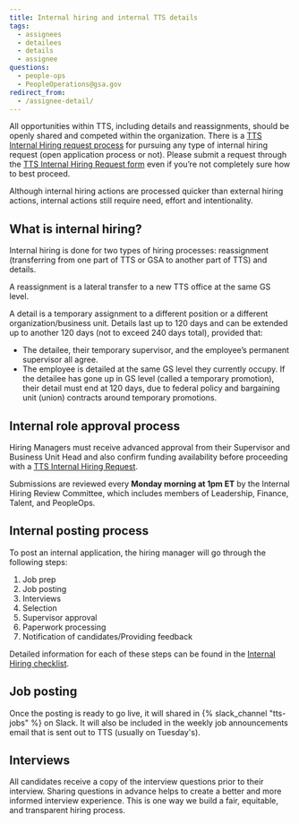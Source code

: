 ```yaml
---
title: Internal hiring and internal TTS details
tags:
  - assignees
  - detailees
  - details
  - assignee
questions:
  - people-ops
  - PeopleOperations@gsa.gov
redirect_from:
  - /assignee-detail/
---
```


All opportunities within TTS, including details and reassignments, should be
openly shared and competed within the organization. There is a
[TTS Internal Hiring request process](https://docs.google.com/document/d/11EaJO13KL7-NKMu8HwQsJS7nckPFPj5sbKcTwf9jKHc/edit)
for pursuing any type of internal hiring request (open application process or
not). Please submit a request through the
[TTS Internal Hiring Request form](https://forms.gle/hD2XkzivybBQzNWE6) even if
you’re not completely sure how to best proceed.

Although internal hiring actions are processed quicker than external hiring
actions, internal actions still require need, effort and intentionality.

## What is internal hiring?

Internal hiring is done for two types of hiring processes: reassignment
(transferring from one part of TTS or GSA to another part of TTS) and details.

A reassignment is a lateral transfer to a new TTS office at the same GS level.

A detail is a temporary assignment to a different position or a different
organization/business unit. Details last up to 120 days and can be extended up
to another 120 days (not to exceed 240 days total), provided that:

- The detailee, their temporary supervisor, and the employee’s permanent supervisor all agree.
- The employee is detailed at the same GS level they currently occupy. If the
  detailee has gone up in GS level (called a temporary promotion), their detail
  must end at 120 days, due to federal policy and bargaining unit (union)
  contracts around temporary promotions.

## Internal role approval process

Hiring Managers must receive advanced approval from their Supervisor and
Business Unit Head and also confirm funding availability before proceeding with
a [TTS Internal Hiring Request](https://forms.gle/hD2XkzivybBQzNWE6).

Submissions are reviewed every **Monday morning at 1pm ET** by the Internal
Hiring Review Committee, which includes members of Leadership, Finance, Talent,
and PeopleOps.

## Internal posting process

To post an internal application, the hiring manager will go through the following steps:

1. Job prep
2. Job posting
3. Interviews
4. Selection
5. Supervisor approval
6. Paperwork processing
7. Notification of candidates/Providing feedback

Detailed information for each of these steps can be found in the [Internal Hiring checklist](https://docs.google.com/spreadsheets/d/1RyQt20hs8ylFl_MmJwOxqEQeZ8AYquH24MFrLbtuFVw/edit#gid=0).

## Job posting

Once the posting is ready to go live, it will shared in {% slack_channel "tts-jobs" %} on Slack. It will also be included in the weekly job announcements email that is sent out to TTS (usually on Tuesday's).

## Interviews

All candidates receive a copy of the interview questions prior to their interview. Sharing questions in
advance helps to create a better and more informed interview experience. This is one way we build a fair, equitable, and transparent
hiring process. 
